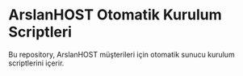 # ArslanHOST Otomatik Kurulum Scriptleri

Bu repository, ArslanHOST müşterileri için otomatik sunucu kurulum scriptlerini içerir.

